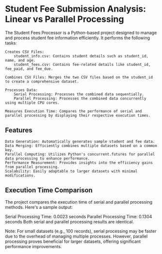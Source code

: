 # Student Fee Submission Analysis: Linear vs Parallel Processing
The Student Fees Processor is a Python-based project designed to manage and process student fee information efficiently. It performs the following tasks:

    Creates CSV Files:
        student_info.csv: Contains student details such as student_id, name, and age.
        student_fees.csv: Contains fee-related details like student_id, fee_paid, and fee_due.

    Combines CSV Files: Merges the two CSV files based on the student_id to create a comprehensive dataset.

    Processes Data:
        Serial Processing: Processes the combined data sequentially.
        Parallel Processing: Processes the combined data concurrently using multiple CPU cores.

    Measures Execution Time: Compares the performance of serial and parallel processing by displaying their respective execution times.

## Features

    Data Generation: Automatically generates sample student and fee data.
    Data Merging: Efficiently combines multiple datasets based on a common key.
    Parallel Computing: Utilizes Python's concurrent.futures for parallel data processing to enhance performance.
    Performance Measurement: Provides insights into the efficiency gains from parallel processing.
    Scalability: Easily adaptable to larger datasets with minimal modifications.

## Execution Time Comparison

The project compares the execution time of serial and parallel processing methods. Here's a sample output:

Serial Processing Time: 0.0023 seconds
Parallel Processing Time: 0.1304 seconds
Both serial and parallel processing results are identical.

Note: For small datasets (e.g., 100 records), serial processing may be faster due to the overhead of managing multiple processes. However, parallel processing proves beneficial for larger datasets, offering significant performance improvements.